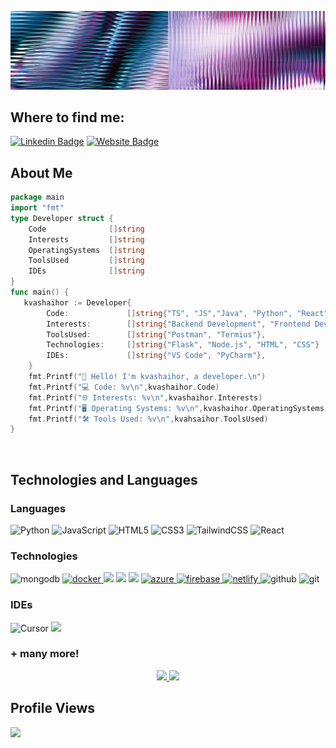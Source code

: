 ![Github Banner](banner.jpeg)
<div align="left">

<h2 align="left">
Where to find me: </h2>

[![Linkedin Badge](https://img.shields.io/badge/-LinkedIn-0e76a8?style=for-the-badge&logo=Linkedin&logoColor=white&scale=2)](https://www.linkedin.com/in/kvashaihor/)
[![Website Badge](https://img.shields.io/badge/Website-3b5998?style=for-the-badge&logo=google-chrome&logoColor=white&scale=2)](https://kvashaihor.com)
<h2 align="left">
About Me </h2>

```go
package main
import "fmt"
type Developer struct {
    Code              []string
    Interests         []string
    OperatingSystems  []string
    ToolsUsed         []string
    IDEs              []string
}
func main() {
   kvashaihor := Developer{
        Code:             []string{"TS", "JS","Java", "Python", "React"},
        Interests:        []string{"Backend Development", "Frontend Development","AI"},
        ToolsUsed:        []string{"Postman", "Termius"},
        Technologies:     []string{"Flask", "Node.js", "HTML", "CSS"}
        IDEs:             []string{"VS Code", "PyCharm"},
    }
    fmt.Printf("👋 Hello! I'm kvashaihor, a developer.\n")
    fmt.Printf("💻 Code: %v\n",kvashaihor.Code)
    fmt.Printf("🌐 Interests: %v\n",kvashaihor.Interests)
    fmt.Printf("🖥️ Operating Systems: %v\n",kvashaihor.OperatingSystems)
    fmt.Printf("🛠️ Tools Used: %v\n",kvahsaihor.ToolsUsed)
}
```
<br />
<h2 align="left">Technologies and Languages</h2>

<h3 align="left">Languages</h3>

![Python](https://img.shields.io/badge/Python-black?style=for-the-badge&logo=python&logoColor=white)
![JavaScript](https://img.shields.io/badge/JavaScript-yellow?style=for-the-badge&logo=javascript&logoColor=white)
![HTML5](https://img.shields.io/badge/HTML5-E34F26?style=for-the-badge&logo=html5&logoColor=white)
![CSS3](https://img.shields.io/badge/CSS3-1572B6?style=for-the-badge&logo=css3&logoColor=white)
![TailwindCSS](https://img.shields.io/badge/Tailwind_CSS-38B2AC?style=for-the-badge&logo=tailwind-css&logoColor=white)
![React](https://img.shields.io/badge/React-green?style=for-the-badge&logo=react&logoColor=white)

<h3 align="left">Technologies</h3>

<img src="https://img.shields.io/badge/mongodb-47A248.svg?style=for-the-badge&logo=mongodb&logoColor=white" alt="mongodb"/>
<a href="https://www.docker.com/" target="_blank">
    <img src="https://img.shields.io/badge/docker-2496ED.svg?style=for-the-badge&logo=docker&logoColor=white" alt="docker"/>
</a>

<img src="https://img.shields.io/badge/Linux-FCC624?style=for-the-badge&logo=linux&logoColor=black">
<img src="https://img.shields.io/badge/Ubuntu-E95420?style=for-the-badge&logo=ubuntu&logoColor=white">
<img src="https://img.shields.io/badge/Windows-0078D6?style=for-the-badge&logo=windows&logoColor=white">
<a href="https://azure.microsoft.com/en-in/" target="_blank">
    <img src="https://img.shields.io/badge/Azure-0078D4?style=for-the-badge&logo=microsoftazure&logoColor=white" alt="azure"/> 
</a>
<a href="https://firebase.google.com/" target="_blank">
    <img src="https://img.shields.io/badge/firebase-FFCA28.svg?style=for-the-badge&logo=firebase&logoColor=black" alt="firebase"/>
</a>
<a href="https://netlify.com/" target="_blank">
    <img src="https://img.shields.io/badge/netlify-00C7B7.svg?style=for-the-badge&logo=netlify&logoColor=black" alt="netlify"/>
</a>
    <img src="https://img.shields.io/badge/github-181717.svg?style=for-the-badge&logo=github&logoColor=white" alt="github" />
    <img src="https://img.shields.io/badge/gitlab-181717.svg?style=for-the-badge&logo=gitlab&logoColor=white" alt="git"/>

<h3 align="left">IDEs</h3>

![Cursor](https://img.shields.io/badge/PyCharm-4285F4?style=for-the-badge&logo=pycharm&logoColor=black)
<img src="https://img.shields.io/badge/Visual_Studio_Code-0078D4?style=for-the-badge&logo=visual%20studio%20code&logoColor=white">

<h3>+ many more!</h3>


<p align="center">
<a href="https://github.com/kvashaihor">
<img height="180em" src="https://github-readme-stats-eight-theta.vercel.app/api?username=kvashaihor&show_icons=true&theme=algolia&include_all_commits=true&count_private=true"/>
<img height="180em" src="https://github-readme-stats-eight-theta.vercel.app/api/top-langs/?username=kvashaihor&layout=compact&langs_count=8&theme=algolia"/>
</a>
</p>

<h2 align="left">
Profile Views </h2>

![](https://komarev.com/ghpvc/?username=kvashaihor&style=for-the-badge)

